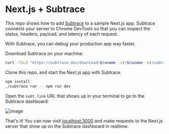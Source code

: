 # Next.js + Subtrace

This repo shows how to add [Subtrace](https://subtrace.dev) to a sample Next.js app.
Subtrace connects your server to Chrome DevTools so that you can inspect the status,
headers, payload, and latency of each request.

With Subtrace, you can debug your production app way faster.

Download Subtrace on your machine:

```bash
curl -fSLO "https://subtrace.dev/download/$(uname -s)/$(uname -m)/subtrace" && chmod +x ./subtrace
```

Clone this repo, and start the Next.js app with Subtrace.

```bash
npm install
./subtrace run -- npm run dev
```

Open the `subt.link` URL that shows up in your terminal to go to the Subtrace dashboard:

![image](https://github.com/user-attachments/assets/215a92a5-1afe-4ca1-b1ba-5d804415eea7)

That's it! You can now visit [localhost:3000](localhost:3000) and make requests
to the Next.js server that show up on the Subtrace dashboard in realtime.
